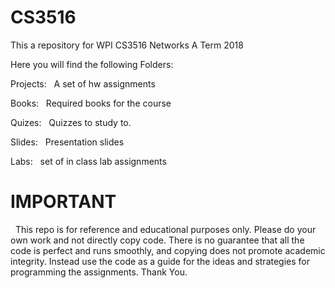 # CS3516
This a repository for WPI CS3516 Networks A Term 2018


Here you will find the following Folders:


Projects:
&nbsp;	  A set of hw assignments


Books:
&nbsp;	  Required books for the course


Quizes:
&nbsp;	  Quizzes to study to.


Slides:
&nbsp;	  Presentation slides


Labs:
&nbsp;	  set of in class lab assignments


# IMPORTANT

&nbsp;  This repo is for reference and educational purposes only. Please do your own work and not directly copy code. There is no guarantee that all the code is perfect and runs smoothly, and copying does not promote academic integrity. Instead use the code as a guide for the ideas and strategies for programming the assignments. Thank You.

